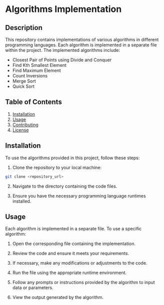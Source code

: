 

# Algorithms Implementation

## Description

This repository contains implementations of various algorithms in different programming languages. Each algorithm is implemented in a separate file within the project. The implemented algorithms include:

- Closest Pair of Points using Divide and Conquer
- Find Kth Smallest Element
- Find Maximum Element
- Count Inversions
- Merge Sort
- Quick Sort

## Table of Contents

1. [Installation](#installation)
2. [Usage](#usage)
3. [Contributing](#contributing)
4. [License](#license)

## Installation

To use the algorithms provided in this project, follow these steps:

1. Clone the repository to your local machine:

```bash
git clone <repository_url>
```

2. Navigate to the directory containing the code files.

3. Ensure you have the necessary programming language runtimes installed.

## Usage

Each algorithm is implemented in a separate file. To use a specific algorithm:

1. Open the corresponding file containing the implementation.

2. Review the code and ensure it meets your requirements.

3. If necessary, make any modifications or adjustments to the code.

4. Run the file using the appropriate runtime environment.

5. Follow any prompts or instructions provided by the algorithm to input data or parameters.

6. View the output generated by the algorithm.

